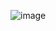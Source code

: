 ![image](https://github.com/Takaluk/Project-Gyro/assets/58907367/230a349a-212d-49b2-9fde-282faf5f6a78)
